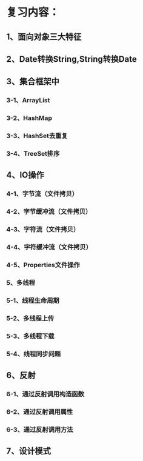 # 复习内容：

## 1、面向对象三大特征

## 2、Date转换String,String转换Date

## 3、集合框架中

### 3-1、ArrayList

### 3-2、HashMap

### 3-3、HashSet去重复

### 3-4、TreeSet排序

## 4、IO操作

### 4-1、字节流（文件拷贝）

### 4-2、字节缓冲流（文件拷贝）

### 4-3、字符流（文件拷贝）

### 4-4、字符缓冲流（文件拷贝）

### 4-5、Properties文件操作

### 5、多线程

### 5-1、线程生命周期

### 5-2、多线程上传

### 5-3、多线程下载

### 5-4、线程同步问题

## 6、反射

### 6-1、通过反射调用构造函数

### 6-2、通过反射调用属性

### 6-3、通过反射调用方法

## 7、设计模式